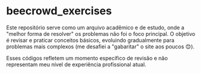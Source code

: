 # beecrowd_exercises 

Este repositório serve como um arquivo acadêmico e de estudo, onde a "melhor forma de resolver" os problemas não foi o foco principal. O objetivo é revisar e praticar conceitos básicos, evoluindo gradualmente para problemas mais complexos (me desafiei a "gabaritar" o site aos poucos 😊).

Esses códigos refletem um momento específico de revisão e não representam meu nível de experiência profissional atual.
